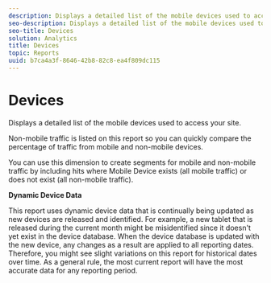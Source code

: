 ```yaml
---
description: Displays a detailed list of the mobile devices used to access your site.
seo-description: Displays a detailed list of the mobile devices used to access your site.
seo-title: Devices
solution: Analytics
title: Devices
topic: Reports
uuid: b7ca4a3f-8646-42b8-82c8-ea4f809dc115
---
```


# Devices

Displays a detailed list of the mobile devices used to access your site.

Non-mobile traffic is listed on this report so you can quickly compare the percentage of traffic from mobile and non-mobile devices.

You can use this dimension to create segments for mobile and non-mobile traffic by including hits where Mobile Device exists (all mobile traffic) or does not exist (all non-mobile traffic).

**Dynamic Device Data**

This report uses dynamic device data that is continually being updated as new devices are released and identified. For example, a new tablet that is released during the current month might be misidentified since it doesn't yet exist in the device database. When the device database is updated with the new device, any changes as a result are applied to all reporting dates. Therefore, you might see slight variations on this report for historical dates over time. As a general rule, the most current report will have the most accurate data for any reporting period. 
